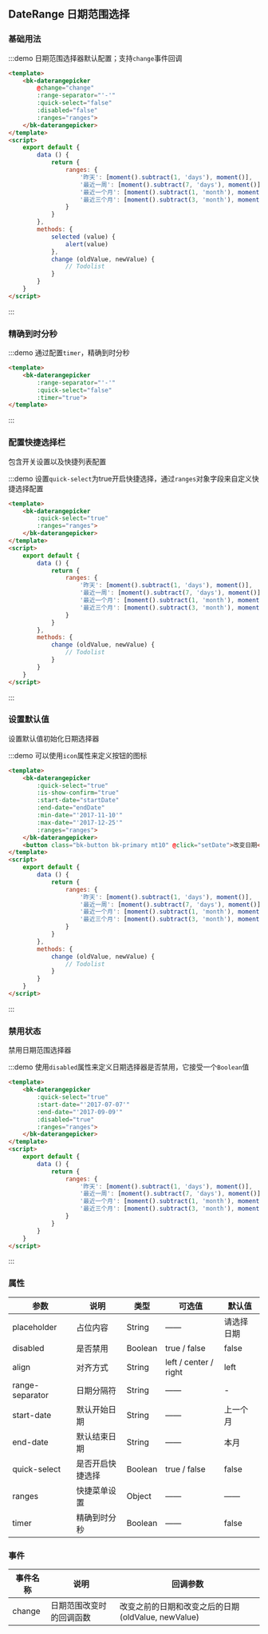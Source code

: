 <script>
    import moment from 'moment'
    export default {
        data() {
            return {
                startDate: '2017-11-11',
                endDate: '2017-12-12',
                ranges: {
                    '昨天': [moment().subtract(1, 'days'), moment()],
                    '最近一周': [moment().subtract(7, 'days'), moment()],
                    '最近一个月': [moment().subtract(1, 'month'), moment()],
                    '最近三个月': [moment().subtract(3, 'month'), moment()]
                }
            };
        },
        methods: {
            change (oldValue, newValue) {
                console.log('改变前的值为：' + oldValue)
                console.log('改变后的值为：' + newValue)
            },
            setDate () {
                this.startDate = '2017-11-13'
                this.endDate = '2017-12-14'
            }
        }
    }
</script>

## DateRange 日期范围选择

### 基础用法

:::demo 日期范围选择器默认配置；支持`change`事件回调

```html
<template>
    <bk-daterangepicker
        @change="change"
        :range-separator="'-'"
        :quick-select="false"
        :disabled="false"
        :ranges="ranges">
    </bk-daterangepicker>
</template>
<script>
    export default {
        data () {
            return {
                ranges: {
                    '昨天': [moment().subtract(1, 'days'), moment()],
                    '最近一周': [moment().subtract(7, 'days'), moment()],
                    '最近一个月': [moment().subtract(1, 'month'), moment()],
                    '最近三个月': [moment().subtract(3, 'month'), moment()]
                }
            }
        },
        methods: {
            selected (value) {
                alert(value)
            },
            change (oldValue, newValue) {
                // Todolist
            }
        }
    }
</script>
```
:::

### 精确到时分秒

:::demo 通过配置`timer`，精确到时分秒

```html
<template>
    <bk-daterangepicker
        :range-separator="'-'"
        :quick-select="false"
        :timer="true">
</template>
```
:::

### 配置快捷选择栏

包含开关设置以及快捷列表配置

:::demo 设置`quick-select`为true开启快捷选择，通过`ranges`对象字段来自定义快捷选择配置

```html
<template>
    <bk-daterangepicker
        :quick-select="true"
        :ranges="ranges">
    </bk-daterangepicker>
</template>
<script>
    export default {
        data () {
            return {
                ranges: {
                    '昨天': [moment().subtract(1, 'days'), moment()],
                    '最近一周': [moment().subtract(7, 'days'), moment()],
                    '最近一个月': [moment().subtract(1, 'month'), moment()],
                    '最近三个月': [moment().subtract(3, 'month'), moment()]
                }
            }
        },
        methods: {
            change (oldValue, newValue) {
                // Todolist
            }
        }
    }
</script>
```
:::

### 设置默认值

设置默认值初始化日期选择器

:::demo 可以使用`icon`属性来定义按钮的图标

```html
<template>
    <bk-daterangepicker
        :quick-select="true"
        :is-show-confirm="true"
        :start-date="startDate"
        :end-date="endDate"
        :min-date="'2017-11-10'"
        :max-date="'2017-12-25'"
        :ranges="ranges">
    </bk-daterangepicker>
    <button class="bk-button bk-primary mt10" @click="setDate">改变日期</button>
</template>
<script>
    export default {
        data () {
            return {
                ranges: {
                    '昨天': [moment().subtract(1, 'days'), moment()],
                    '最近一周': [moment().subtract(7, 'days'), moment()],
                    '最近一个月': [moment().subtract(1, 'month'), moment()],
                    '最近三个月': [moment().subtract(3, 'month'), moment()]
                }
            }
        },
        methods: {
            change (oldValue, newValue) {
                // Todolist
            }
        }
    }
</script>
```
:::

### 禁用状态

禁用日期范围选择器

:::demo 使用`disabled`属性来定义日期选择器是否禁用，它接受一个`Boolean`值

```html
<template>
    <bk-daterangepicker
        :quick-select="true"
        :start-date="'2017-07-07'"
        :end-date="'2017-09-09'"
        :disabled="true"
        :ranges="ranges">
    </bk-daterangepicker>
</template>
<script>
    export default {
        data () {
            return {
                ranges: {
                    '昨天': [moment().subtract(1, 'days'), moment()],
                    '最近一周': [moment().subtract(7, 'days'), moment()],
                    '最近一个月': [moment().subtract(1, 'month'), moment()],
                    '最近三个月': [moment().subtract(3, 'month'), moment()]
                }
            }
        }
    }
</script>
```
:::

### 属性
| 参数             | 说明    | 类型      | 可选值       | 默认值   |
|----------        |-------- |---------- |-------------  |-------- |
|placeholder       |占位内容     |String     |——   |请选择日期|
|disabled          |是否禁用     |Boolean     |true / false |false|
|align             |对齐方式     |String     |left / center / right | left |
|range-separator   |日期分隔符   |String    |——           | - |
|start-date        |默认开始日期 |String    |——            | 上一个月 |
|end-date          |默认结束日期 |String    |——            | 本月 |
|quick-select      |是否开启快捷选择 |Boolean    |true / false            | false |
|ranges            |快捷菜单设置 |Object    |——            | —— |
|timer            |精确到时分秒 |Boolean    |——            | false |

### 事件
| 事件名称 | 说明 | 回调参数 |
|---------|------|---------|
| change | 日期范围改变时的回调函数 | 改变之前的日期和改变之后的日期(oldValue, newValue) |
